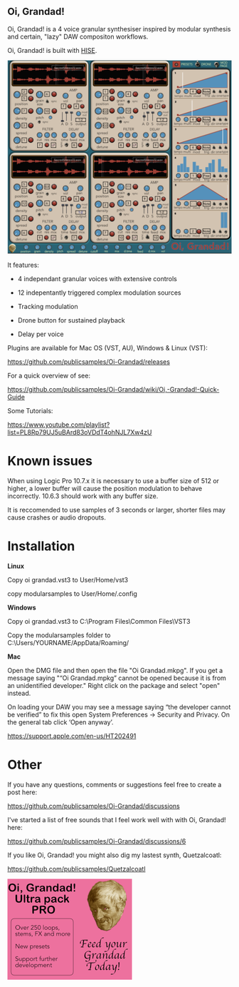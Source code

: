 
## ****Oi, Grandad!****

  

Oi, Grandad! is a 4 voice granular synthesiser inspired by modular synthesis and certain, "lazy" DAW compositon workflows.

  

Oi, Grandad! is built with [HISE](http://hise.audio).

  

![Oi, Grandad! ](https://github.com/publicsamples/Oi-Grandad/blob/main/oi%20grandad/oigrandad.png?raw=true)

  

It features:

  

- 4 independant granular voices with extensive controls

- 12 indepentantly triggered complex modulation sources

- Tracking modulation

- Drone button for sustained playback

- Delay per voice

  

Plugins are available for Mac OS (VST, AU), Windows & Linux (VST):

 https://github.com/publicsamples/Oi-Grandad/releases

  

For a quick overview of see:

  https://github.com/publicsamples/Oi-Grandad/wiki/Oi,-Grandad!-Quick-Guide

Some Tutorials:
  
https://www.youtube.com/playlist?list=PL8Rp79UJ5uBArd83oVDdT4ohNJL7Xw4zU

# Known issues

  

When using Logic Pro 10.7.x it is necessary to use a buffer size of 512 or higher, a lower buffer will cause the position modulation to behave incorrectly. 10.6.3 should work with any buffer size.
  

It is reccomended to use samples of 3 seconds or larger, shorter files may cause crashes or audio dropouts.

  

  

# Installation

  

****Linux****

Copy oi grandad.vst3 to User/Home/vst3

copy modularsamples to User/Home/.config

  

  

****Windows****

  

Copy oi grandad.vst3 to C:\Program Files\Common Files\VST3

  

Copy the modularsamples folder to C:\Users/YOURNAME/AppData/Roaming/

  

****Mac****

Open the DMG file and then open the file "Oi Grandad.mkpg". If you get a message saying "“Oi Grandad.mpkg” cannot be opened because it is from an unidentified developer." Right click on the package and select "open" instead.

  

On loading your DAW you may see a message saying “the developer cannot be verified” to fix this open System Preferences → Security and Privacy. On the general tab click ‘Open anyway’.

  

https://support.apple.com/en-us/HT202491

# Other

If you have any questions, comments or suggestions feel free to create a post here:

https://github.com/publicsamples/Oi-Grandad/discussions

I've started a list of free sounds that I feel work well with with Oi, Grandad! here:

https://github.com/publicsamples/Oi-Grandad/discussions/6

If you like Oi, Grandad! you might also dig my lastest synth, Quetzalcoatl:

https://github.com/publicsamples/Quetzalcoatl 

[![Yo! pensioner! ](https://github.com/publicsamples/Oi-Grandad/blob/main/oi%20grandad/Images/pack2.png?raw=true)](https://modularsamples.gumroad.com/l/gyckl)

